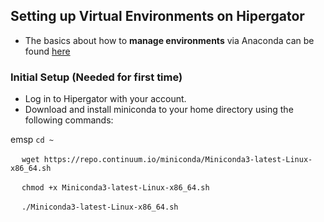## Setting up Virtual Environments on Hipergator
* The basics about how to __manage environments__ via Anaconda can be found [here](https://conda.io/projects/conda/en/latest/user-guide/tasks/manage-environments.html#)

### Initial Setup (Needed for first time)
* Log in to Hipergator with your account.
* Download and install miniconda to your home directory using the following commands:

emsp `cd ~`

&emsp; `wget https://repo.continuum.io/miniconda/Miniconda3-latest-Linux-x86_64.sh`

&emsp; `chmod +x Miniconda3-latest-Linux-x86_64.sh`

&emsp; `./Miniconda3-latest-Linux-x86_64.sh`
### 
